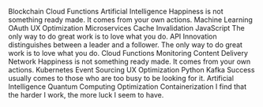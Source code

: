 Blockchain Cloud Functions Artificial Intelligence Happiness is not something ready made. It comes from your own actions. Machine Learning OAuth
UX Optimization Microservices Cache Invalidation JavaScript The only way to do great work is to love what you do. API
Innovation distinguishes between a leader and a follower. The only way to do great work is to love what you do. Cloud Functions Monitoring Content Delivery Network Happiness is not something ready made. It comes from your own actions. Kubernetes
Event Sourcing UX Optimization Python Kafka Success usually comes to those who are too busy to be looking for it.
Artificial Intelligence Quantum Computing Optimization Containerization I find that the harder I work, the more luck I seem to have.

